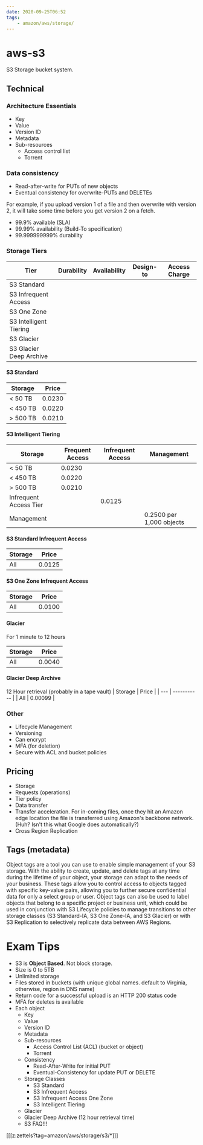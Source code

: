 ```yaml
---
date: 2020-09-25T06:52
tags:
    - amazon/aws/storage/
---
```


# aws-s3

S3 Storage bucket system.

## Technical

### Architecture Essentials
* Key
* Value
* Version ID
* Metadata
* Sub-resources
  * Access control list
  * Torrent

### Data consistency
* Read-after-write for PUTs of new objects
* Eventual consistency for overwrite-PUTs and DELETEs

For example, if you upload version 1 of a file and then overwrite with version 2, it will take some time before you get version 2 on a fetch.

* 99.9% available (SLA)
* 99.99% availability (Build-To specification)
* 99.999999999% durability


### Storage Tiers


| Tier | Durability | Availability | Design-to | Access Charge |
| --- | ----------- | --- | --- | --- |
| S3 Standard |  | | |
| S3 Infrequent Access  | | | |
| S3 One Zone | | | |
| S3 Intelligent Tiering | | | |
| S3 Glacier | | | |
| S3 Glacier Deep Archive | | | |


#### S3 Standard


| Storage | Price |
| --- | ----------- |
| < 50 TB | 0.0230 |
| < 450 TB  | 0.0220 |
| > 500 TB | 0.0210 |


#### S3 Intelligent Tiering
 Storage | Frequent Access | Infrequent Access | Management |
| --- | ----------- | --- |  -- |
| < 50 TB | 0.0230 |
| < 450 TB  | 0.0220 |
| > 500 TB | 0.0210 |
| Infrequent Access Tier |  | 0.0125 |
| Management | | | 0.2500 per 1,000 objects |



#### S3 Standard Infrequent Access
| Storage | Price |
| --- | ----------- |
| All | 0.0125 |


#### S3 One Zone Infrequent Access

| Storage | Price |
| --- | ----------- |
| All | 0.0100 |

#### Glacier
For 1 minute to 12 hours

| Storage | Price |
| --- | ----------- |
| All | 0.0040 |


#### Glacier Deep Archive
12 Hour retrieval (probably in a tape vault)
| Storage | Price |
| --- | ----------- |
| All | 0.00099 |



### Other
* Lifecycle Management
* Versioning
* Can encrypt
* MFA (for deletion)
* Secure with ACL and bucket policies

## Pricing
* Storage
* Requests (operations)
* Tier policy
* Data transfer
* Transfer acceleration. For in-coming files, once they hit an Amazon edge location the file is transferred using Amazon's backbone network. (Huh? Isn't this what Google does automatically?)
* Cross Region Replication

## Tags (metadata)

Object tags are a tool you can use to enable simple management of your S3 storage. With the ability to create, update, and delete tags at any time during the lifetime of your object, your storage can adapt to the needs of your business. These tags allow you to control access to objects tagged with specific key-value pairs, allowing you to further secure confidential data for only a select group or user. Object tags can also be used to label objects that belong to a specific project or business unit, which could be used in conjunction with S3 Lifecycle policies to manage transitions to other storage classes (S3 Standard-IA, S3 One Zone-IA, and S3 Glacier) or with S3 Replication to selectively replicate data between AWS Regions.



# Exam Tips
* S3 is **Object Based**. Not block storage.
* Size is 0 to 5TB
* Unlimited storage
* Files stored in buckets (with unique global names. default to Virginia, otherwise, region in DNS name)
* Return code for a successful upload is an HTTP 200 status code
* MFA for deletes is available
* Each object
  * Key
  * Value
  * Version ID
  * Metadata
  * Sub-resources
    * Access Control List (ACL) (bucket or object)
    * Torrent
  * Consistency
    * Read-After-Write for initial PUT
    * Eventual-Consistency for update PUT or DELETE
  * Storage Classes
    * S3 Standard
    * S3 Infrequent Access
    * S3 Infrequent Access One Zone
    * S3 Intelligent Tiering
  * Glacier
  * Glacier Deep Archive (12 hour retrieval time)
  * S3 FAQ!!!

[[[z:zettels?tag=amazon/aws/storage/s3/*]]]
